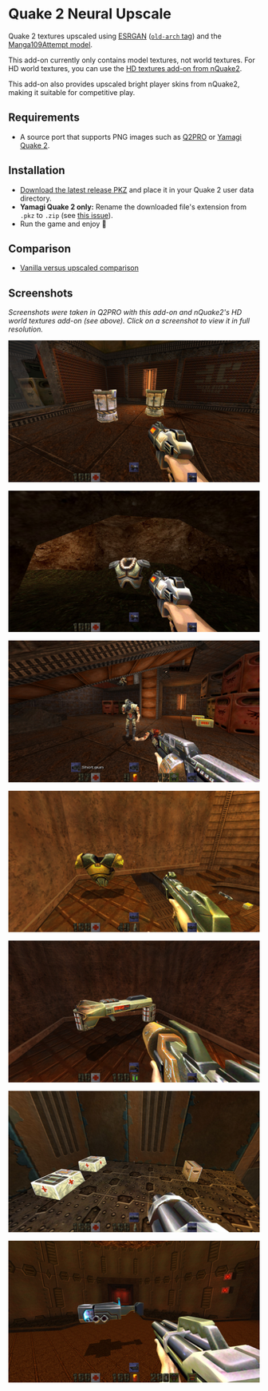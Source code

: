 # Quake 2 Neural Upscale

Quake 2 textures upscaled using [ESRGAN](https://github.com/xinntao/ESRGAN)
([`old-arch` tag](https://github.com/xinntao/ESRGAN/tree/old-arch)) and the
[Manga109Attempt model](https://upscale.wiki/wiki/Model_Database#Manga.2FAnime).

This add-on currently only contains model textures, not world textures.
For HD world textures, you can use the
[HD textures add-on from nQuake2](http://quakeservers.nquake.com/nquake2-addon-textures.zip).

This add-on also provides upscaled bright player skins from nQuake2,
making it suitable for competitive play.

## Requirements

- A source port that supports PNG images such as [Q2PRO](https://skuller.net/q2pro/)
  or [Yamagi Quake 2](https://www.yamagi.org/quake2/).

## Installation

- [Download the latest release PKZ](https://github.com/Calinou/quake2-neural-upscale/releases/latest)
  and place it in your Quake 2 user data directory.
- **Yamagi Quake 2 only:** Rename the downloaded file's extension from `.pkz` to `.zip`
  (see [this issue](https://github.com/Calinou/quake2-neural-upscale/issues/2)).
- Run the game and enjoy :slightly_smiling_face:

## Comparison

- [Vanilla versus upscaled comparison](https://imgsli.com/ODgwMQ)

## Screenshots

*Screenshots were taken in Q2PRO with this add-on and nQuake2's HD world
textures add-on (see above). Click on a screenshot to view it in full
resolution.*

[![quake001](https://raw.githubusercontent.com/Calinou/media/master/quake2-neural-upscale/quake001-thumb.jpg)](https://raw.githubusercontent.com/Calinou/media/master/quake2-neural-upscale/quake001.png)

[![quake002](https://raw.githubusercontent.com/Calinou/media/master/quake2-neural-upscale/quake002-thumb.jpg)](https://raw.githubusercontent.com/Calinou/media/master/quake2-neural-upscale/quake002.png)

[![quake003](https://raw.githubusercontent.com/Calinou/media/master/quake2-neural-upscale/quake003-thumb.jpg)](https://raw.githubusercontent.com/Calinou/media/master/quake2-neural-upscale/quake003.png)

[![quake004](https://raw.githubusercontent.com/Calinou/media/master/quake2-neural-upscale/quake004-thumb.jpg)](https://raw.githubusercontent.com/Calinou/media/master/quake2-neural-upscale/quake004.png)

[![quake005](https://raw.githubusercontent.com/Calinou/media/master/quake2-neural-upscale/quake005-thumb.jpg)](https://raw.githubusercontent.com/Calinou/media/master/quake2-neural-upscale/quake005.png)

[![quake006](https://raw.githubusercontent.com/Calinou/media/master/quake2-neural-upscale/quake006-thumb.jpg)](https://raw.githubusercontent.com/Calinou/media/master/quake2-neural-upscale/quake006.png)

[![quake007](https://raw.githubusercontent.com/Calinou/media/master/quake2-neural-upscale/quake007-thumb.jpg)](https://raw.githubusercontent.com/Calinou/media/master/quake2-neural-upscale/quake007.png)
